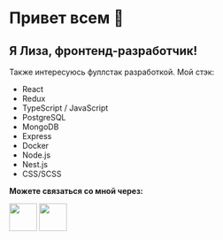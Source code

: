 # Привет всем 👋
## Я Лиза, фронтенд-разработчик!
Также интересуюсь фуллстак разработкой. Мой стэк:
* React
* Redux
* TypeScript / JavaScript
* PostgreSQL
* MongoDB
* Express
* Docker
* Node.js
* Nest.js
* CSS/SCSS

**Можете связаться со мной через:**

<img src="https://github.com/seyelich/seyelich/assets/98465083/c190d98d-c67e-466a-8bc4-cfc9f340898e" width="50">
<img src="https://github.com/seyelich/seyelich/assets/98465083/f4fbfdef-2b07-452d-853e-35777f8ff857" width="50">

<!--
**seyelich/seyelich** is a ✨ _special_ ✨ repository because its `README.md` (this file) appears on your GitHub profile.

Here are some ideas to get you started:

- 🔭 I’m currently working on ...
- 🌱 I’m currently learning ...
- 👯 I’m looking to collaborate on ...
- 🤔 I’m looking for help with ...
- 💬 Ask me about ...
- 📫 How to reach me: ...
- 😄 Pronouns: ...
- ⚡ Fun fact: ...
-->
